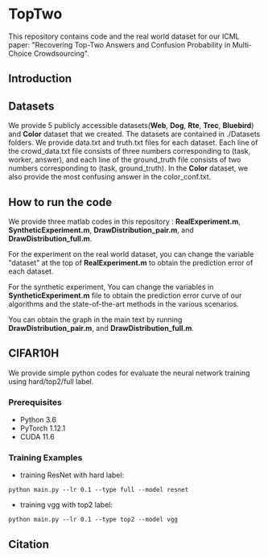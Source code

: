 # TopTwo
This repository contains code and the real world dataset for our ICML paper: "Recovering Top-Two Answers and Confusion Probability in Multi-Choice Crowdsourcing".

## Introduction

## Datasets

We provide 5 publicly accessible datasets(**Web**, **Dog**, **Rte**, **Trec**, **Bluebird**) and **Color** dataset that we created. The datasets are contained in ./Datasets folders. We provide data.txt and truth.txt files for each dataset. Each line of the crowd_data.txt file consists of three numbers corresponding to (task, worker, answer), and each line of the ground_truth file consists of two numbers corresponding to (task, ground_truth). In the **Color** dataset, we also provide the most confusing answer in the color_conf.txt.

## How to run the code
We provide three matlab codes in this repository : **RealExperiment.m**, **SyntheticExperiment.m**, **DrawDistribution_pair.m**, and **DrawDistribution_full.m**.

For the experiment on the real world dataset, you can change the variable "dataset" at the top of **RealExperiment.m** to obtain the prediction error of each dataset. 

For the synthetic experiment,  You can change the variables in **SyntheticExperiment.m** file to obtain the prediction error curve of our algorithms and the state-of-the-art methods in the various scenarios. 

You can obtain the graph in the main text by running **DrawDistribution_pair.m**, and **DrawDistribution_full.m**.

## CIFAR10H

We provide simple python codes for evaluate the neural network training using hard/top2/full label. 

### Prerequisites
- Python 3.6
- PyTorch 1.12.1
- CUDA 11.6

### Training Examples
- training ResNet with hard label:
```
python main.py --lr 0.1 --type full --model resnet
```
- training vgg with top2 label:
```
python main.py --lr 0.1 --type top2 --model vgg
```

## Citation